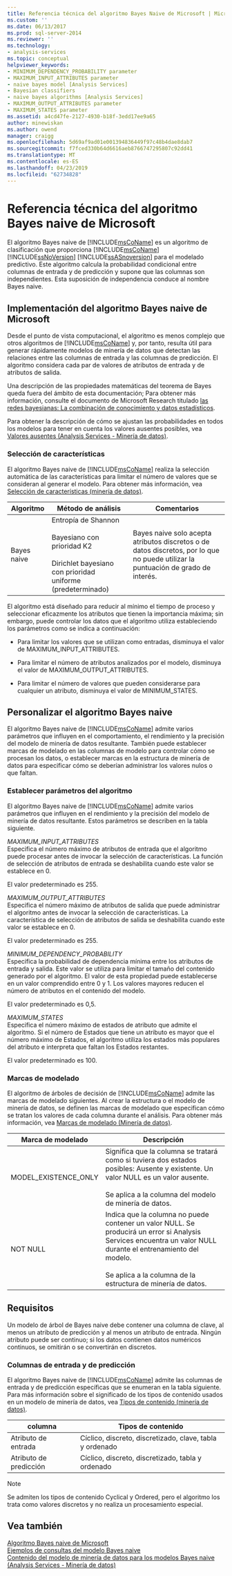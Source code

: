 ```yaml
---
title: Referencia técnica del algoritmo Bayes Naive de Microsoft | Microsoft Docs
ms.custom: ''
ms.date: 06/13/2017
ms.prod: sql-server-2014
ms.reviewer: ''
ms.technology:
- analysis-services
ms.topic: conceptual
helpviewer_keywords:
- MINIMUM_DEPENDENCY_PROBABILITY parameter
- MAXIMUM_INPUT_ATTRIBUTES parameter
- naive bayes model [Analysis Services]
- Bayesian classifiers
- naive bayes algorithms [Analysis Services]
- MAXIMUM_OUTPUT_ATTRIBUTES parameter
- MAXIMUM_STATES parameter
ms.assetid: a4cd47fe-2127-4930-b18f-3edd17ee9a65
author: minewiskan
ms.author: owend
manager: craigg
ms.openlocfilehash: 5d69af9ad01e001394836449f97c48b4dae8dab7
ms.sourcegitcommit: f7fced330b64d6616aeb8766747295807c92dd41
ms.translationtype: MT
ms.contentlocale: es-ES
ms.lasthandoff: 04/23/2019
ms.locfileid: "62734828"
---
```

# <a name="microsoft-naive-bayes-algorithm-technical-reference"></a>Referencia técnica del algoritmo Bayes naive de Microsoft
  El algoritmo Bayes naive de [!INCLUDE[msCoName](../../includes/msconame-md.md)] es un algoritmo de clasificación que proporciona [!INCLUDE[msCoName](../../includes/msconame-md.md)] [!INCLUDE[ssNoVersion](../../includes/ssnoversion-md.md)] [!INCLUDE[ssASnoversion](../../includes/ssasnoversion-md.md)] para el modelado predictivo. Este algoritmo calcula la probabilidad condicional entre columnas de entrada y de predicción y supone que las columnas son independientes. Esta suposición de independencia conduce al nombre Bayes naive.  
  
## <a name="implementation-of-the-microsoft-naive-bayes-algorithm"></a>Implementación del algoritmo Bayes naive de Microsoft  
 Desde el punto de vista computacional, el algoritmo es menos complejo que otros algoritmos de [!INCLUDE[msCoName](../../includes/msconame-md.md)] y, por tanto, resulta útil para generar rápidamente modelos de minería de datos que detectan las relaciones entre las columnas de entrada y las columnas de predicción. El algoritmo considera cada par de valores de atributos de entrada y de atributos de salida.  
  
 Una descripción de las propiedades matemáticas del teorema de Bayes queda fuera del ámbito de esta documentación; Para obtener más información, consulte el documento de Microsoft Research titulado [las redes bayesianas: La combinación de conocimiento y datos estadísticos](https://go.microsoft.com/fwlink/?LinkId=207029).  
  
 Para obtener la descripción de cómo se ajustan las probabilidades en todos los modelos para tener en cuenta los valores ausentes posibles, vea [Valores ausentes &#40;Analysis Services - Minería de datos&#41;](missing-values-analysis-services-data-mining.md).  
  
### <a name="feature-selection"></a>Selección de características  
 El algoritmo Bayes naive de [!INCLUDE[msCoName](../../includes/msconame-md.md)] realiza la selección automática de las características para limitar el número de valores que se consideran al generar el modelo. Para obtener más información, vea [Selección de características &#40;minería de datos&#41;](feature-selection-data-mining.md).  
  
|Algoritmo|Método de análisis|Comentarios|  
|---------------|------------------------|--------------|  
|Bayes naive|Entropía de Shannon<br /><br /> Bayesiano con prioridad K2<br /><br /> Dirichlet bayesiano con prioridad uniforme (predeterminado)|Bayes naive solo acepta atributos discretos o de datos discretos, por lo que no puede utilizar la puntuación de grado de interés.|  
  
 El algoritmo está diseñado para reducir al mínimo el tiempo de proceso y seleccionar eficazmente los atributos que tienen la importancia máxima; sin embargo, puede controlar los datos que el algoritmo utiliza estableciendo los parámetros como se indica a continuación:  
  
-   Para limitar los valores que se utilizan como entradas, disminuya el valor de MAXIMUM_INPUT_ATTRIBUTES.  
  
-   Para limitar el número de atributos analizados por el modelo, disminuya el valor de MAXIMUM_OUTPUT_ATTRIBUTES.  
  
-   Para limitar el número de valores que pueden considerarse para cualquier un atributo, disminuya el valor de MINIMUM_STATES.  
  
## <a name="customizing-the-naive-bayes-algorithm"></a>Personalizar el algoritmo Bayes naive  
 El algoritmo Bayes naive de [!INCLUDE[msCoName](../../includes/msconame-md.md)] admite varios parámetros que influyen en el comportamiento, el rendimiento y la precisión del modelo de minería de datos resultante. También puede establecer marcas de modelado en las columnas de modelo para controlar cómo se procesan los datos, o establecer marcas en la estructura de minería de datos para especificar cómo se deberían administrar los valores nulos o que faltan.  
  
### <a name="setting-algorithm-parameters"></a>Establecer parámetros del algoritmo  
 El algoritmo Bayes naive de [!INCLUDE[msCoName](../../includes/msconame-md.md)] admite varios parámetros que influyen en el rendimiento y la precisión del modelo de minería de datos resultante. Estos parámetros se describen en la tabla siguiente.  
  
 *MAXIMUM_INPUT_ATTRIBUTES*  
 Especifica el número máximo de atributos de entrada que el algoritmo puede procesar antes de invocar la selección de características. La función de selección de atributos de entrada se deshabilita cuando este valor se establece en 0.  
  
 El valor predeterminado es 255.  
  
 *MAXIMUM_OUTPUT_ATTRIBUTES*  
 Especifica el número máximo de atributos de salida que puede administrar el algoritmo antes de invocar la selección de características. La característica de selección de atributos de salida se deshabilita cuando este valor se establece en 0.  
  
 El valor predeterminado es 255.  
  
 *MINIMUM_DEPENDENCY_PROBABILITY*  
 Especifica la probabilidad de dependencia mínima entre los atributos de entrada y salida. Este valor se utiliza para limitar el tamaño del contenido generado por el algoritmo. El valor de esta propiedad puede establecerse en un valor comprendido entre 0 y 1. Los valores mayores reducen el número de atributos en el contenido del modelo.  
  
 El valor predeterminado es 0,5.  
  
 *MAXIMUM_STATES*  
 Especifica el número máximo de estados de atributo que admite el algoritmo. Si el número de Estados que tiene un atributo es mayor que el número máximo de Estados, el algoritmo utiliza los estados más populares del atributo e interpreta que faltan los Estados restantes.  
  
 El valor predeterminado es 100.  
  
### <a name="modeling-flags"></a>Marcas de modelado  
 El algoritmo de árboles de decisión de [!INCLUDE[msCoName](../../includes/msconame-md.md)] admite las marcas de modelado siguientes. Al crear la estructura o el modelo de minería de datos, se definen las marcas de modelado que especifican cómo se tratan los valores de cada columna durante el análisis. Para obtener más información, vea [Marcas de modelado &#40;Minería de datos&#41;](modeling-flags-data-mining.md).  
  
|Marca de modelado|Descripción|  
|-------------------|-----------------|  
|MODEL_EXISTENCE_ONLY|Significa que la columna se tratará como si tuviera dos estados posibles: Ausente y existente. Un valor NULL es un valor ausente.<br /><br /> Se aplica a la columna del modelo de minería de datos.|  
|NOT NULL|Indica que la columna no puede contener un valor NULL. Se producirá un error si Analysis Services encuentra un valor NULL durante el entrenamiento del modelo.<br /><br /> Se aplica a la columna de la estructura de minería de datos.|  
  
## <a name="requirements"></a>Requisitos  
 Un modelo de árbol de Bayes naive debe contener una columna de clave, al menos un atributo de predicción y al menos un atributo de entrada. Ningún atributo puede ser continuo; si los datos contienen datos numéricos continuos, se omitirán o se convertirán en discretos.  
  
### <a name="input-and-predictable-columns"></a>Columnas de entrada y de predicción  
 El algoritmo Bayes naive de [!INCLUDE[msCoName](../../includes/msconame-md.md)] admite las columnas de entrada y de predicción específicas que se enumeran en la tabla siguiente. Para más información sobre el significado de los tipos de contenido usados en un modelo de minería de datos, vea [Tipos de contenido &#40;minería de datos&#41;](content-types-data-mining.md).  
  
|columna|Tipos de contenido|  
|------------|-------------------|  
|Atributo de entrada|Cíclico, discreto, discretizado, clave, tabla y ordenado|  
|Atributo de predicción|Cíclico, discreto, discretizado, tabla y ordenado|  
  
> [!NOTE]  
>  Se admiten los tipos de contenido Cyclical y Ordered, pero el algoritmo los trata como valores discretos y no realiza un procesamiento especial.  
  
## <a name="see-also"></a>Vea también  
 [Algoritmo Bayes naive de Microsoft](microsoft-naive-bayes-algorithm.md)   
 [Ejemplos de consultas del modelo Bayes naive](naive-bayes-model-query-examples.md)   
 [Contenido del modelo de minería de datos para los modelos Bayes naive &#40;Analysis Services - Minería de datos&#41;](mining-model-content-for-naive-bayes-models-analysis-services-data-mining.md)  
  
  
